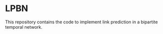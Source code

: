 # LPBN


This repository contains the code to implement link prediction in a bipartite temporal network.
